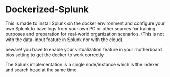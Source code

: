 # Dockerized-Splunk
This is made to install Splunk on the docker environment and configure your own Splunk to have logs from your own PC or other sources for training purposes and preparation for real-world organization scenarios.  (This is not with the data-input feature in Splunk nor with the cloud).

beware! you have to enable your virtualization feature in your motherboard bios setting to get the docker to work correctly

The Splunk implementation is a single node/instance which is the indexer and search head at the same time.
